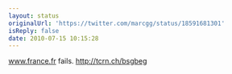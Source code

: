 ```yaml
---
layout: status
originalUrl: 'https://twitter.com/marcgg/status/18591681301'
isReply: false
date: 2010-07-15 10:15:28
---
```


www.france.fr fails. http://tcrn.ch/bsgbeg
